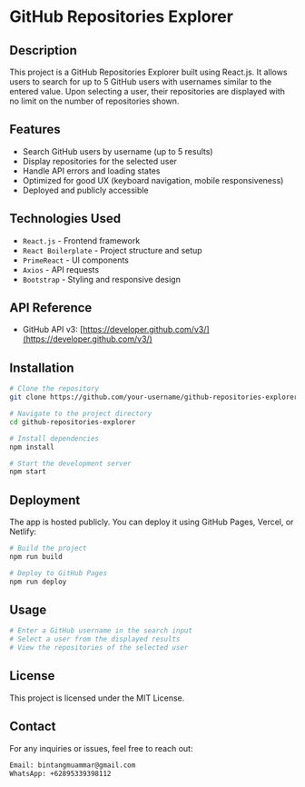 # GitHub Repositories Explorer

## Description
This project is a GitHub Repositories Explorer built using React.js. It allows users to search for up to 5 GitHub users with usernames similar to the entered value. Upon selecting a user, their repositories are displayed with no limit on the number of repositories shown.

## Features
- Search GitHub users by username (up to 5 results)
- Display repositories for the selected user
- Handle API errors and loading states
- Optimized for good UX (keyboard navigation, mobile responsiveness)
- Deployed and publicly accessible

## Technologies Used
- `React.js` - Frontend framework
- `React Boilerplate` - Project structure and setup
- `PrimeReact` - UI components
- `Axios` - API requests
- `Bootstrap` - Styling and responsive design

## API Reference
- GitHub API v3: [https://developer.github.com/v3/](https://developer.github.com/v3/)

## Installation
```sh
# Clone the repository
git clone https://github.com/your-username/github-repositories-explorer.git

# Navigate to the project directory
cd github-repositories-explorer

# Install dependencies
npm install

# Start the development server
npm start
```

## Deployment
The app is hosted publicly. You can deploy it using GitHub Pages, Vercel, or Netlify:
```sh
# Build the project
npm run build

# Deploy to GitHub Pages
npm run deploy
```

## Usage
```sh
# Enter a GitHub username in the search input
# Select a user from the displayed results
# View the repositories of the selected user
```

## License
This project is licensed under the MIT License.

## Contact
For any inquiries or issues, feel free to reach out:
```sh
Email: bintangmuammar@gmail.com
WhatsApp: +62895339398112
```
